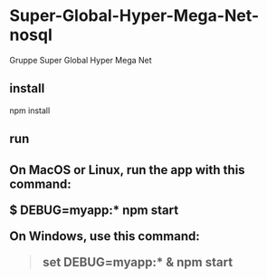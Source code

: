 # Super-Global-Hyper-Mega-Net-nosql
Gruppe Super Global Hyper Mega Net 

<h2>install</h2>

 npm install

<h2>run<h2>

On MacOS or Linux, run the app with this command:


$ DEBUG=myapp:* npm start


On Windows, use this command:


> set DEBUG=myapp:* & npm start
